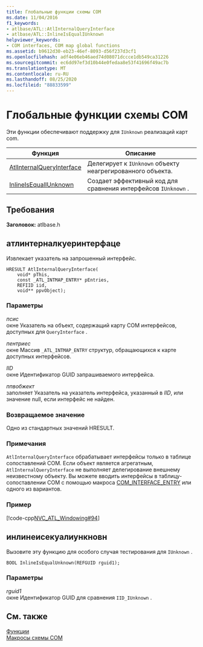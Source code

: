 ```yaml
---
title: Глобальные функции схемы COM
ms.date: 11/04/2016
f1_keywords:
- atlbase/ATL::AtlInternalQueryInterface
- atlbase/ATL::InlineIsEqualIUnknown
helpviewer_keywords:
- COM interfaces, COM map global functions
ms.assetid: b9612d30-eb23-46ef-8093-d56f237d3cf1
ms.openlocfilehash: adf4e06eb46aed74d08071dccce1db549ca31226
ms.sourcegitcommit: ec6dd97ef3d10b44e0fedaa8e53f41696f49ac7b
ms.translationtype: MT
ms.contentlocale: ru-RU
ms.lasthandoff: 08/25/2020
ms.locfileid: "88833599"
---
```

# <a name="com-map-global-functions"></a>Глобальные функции схемы COM

Эти функции обеспечивают поддержку для `IUnknown` реализаций карт com.

|Функция|Описание|
|-|-|
|[AtlInternalQueryInterface](#atlinternalqueryinterface)|Делегирует к `IUnknown` объекту неагрегированного объекта.|
|[InlineIsEqualIUnknown](#inlineisequaliunknown)|Создает эффективный код для сравнения интерфейсов `IUnknown` .|

## <a name="requirements"></a>Требования

**Заголовок:** atlbase.h

## <a name="atlinternalqueryinterface"></a><a name="atlinternalqueryinterface"></a> атлинтерналкуеринтерфаце

Извлекает указатель на запрошенный интерфейс.

```
HRESULT AtlInternalQueryInterface(
    void* pThis,
    const _ATL_INTMAP_ENTRY* pEntries,
    REFIID iid,
    void** ppvObject);
```

### <a name="parameters"></a>Параметры

*псис*<br/>
окне Указатель на объект, содержащий карту COM интерфейсов, доступных для `QueryInterface` .

*пентриес*<br/>
окне Массив `_ATL_INTMAP_ENTRY` структур, обращающихся к карте доступных интерфейсов.

*IID*<br/>
окне Идентификатор GUID запрашиваемого интерфейса.

*ппвобжект*<br/>
заполняет Указатель на указатель интерфейса, указанный в *IID*, или значение null, если интерфейс не найден.

### <a name="return-value"></a>Возвращаемое значение

Одно из стандартных значений HRESULT.

### <a name="remarks"></a>Примечания

`AtlInternalQueryInterface` обрабатывает интерфейсы только в таблице сопоставлений COM. Если объект является агрегатным, `AtlInternalQueryInterface` не выполняет делегирование внешнему неизвестному объекту. Вы можете вводить интерфейсы в таблицу-сопоставлении COM с помощью макроса [COM_INTERFACE_ENTRY](com-interface-entry-macros.md#com_interface_entry) или одного из вариантов.

### <a name="example"></a>Пример

[!code-cpp[NVC_ATL_Windowing#94](../../atl/codesnippet/cpp/com-map-global-functions_1.cpp)]

## <a name="inlineisequaliunknown"></a><a name="inlineisequaliunknown"></a> инлинеисекуалиункновн

Вызовите эту функцию для особого случая тестирования для `IUnknown` .

```
BOOL InlineIsEqualUnknown(REFGUID rguid1);
```

### <a name="parameters"></a>Параметры

*rguid1*<br/>
окне Идентификатор GUID для сравнения `IID_IUnknown` .

## <a name="see-also"></a>См. также

[Функции](../../atl/reference/atl-functions.md)<br/>
[Макросы схемы COM](../../atl/reference/com-map-macros.md)
